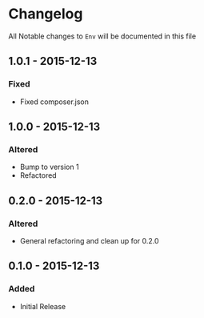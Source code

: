 # Changelog

All Notable changes to `Env` will be documented in this file

## 1.0.1 - 2015-12-13
### Fixed
- Fixed composer.json


## 1.0.0 - 2015-12-13
### Altered
- Bump to version 1
- Refactored

## 0.2.0 - 2015-12-13
### Altered
- General refactoring and clean up for 0.2.0

## 0.1.0 - 2015-12-13
### Added
- Initial Release

